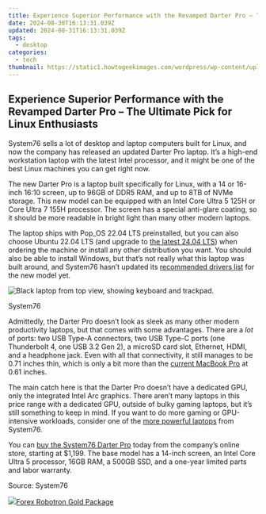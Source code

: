 ```yaml
---
title: Experience Superior Performance with the Revamped Darter Pro – The Ultimate Pick for Linux Enthusiasts
date: 2024-08-30T16:13:31.039Z
updated: 2024-08-31T16:13:31.039Z
tags:
  - desktop
categories:
  - tech
thumbnail: https://static1.howtogeekimages.com/wordpress/wp-content/uploads/2024/05/darter.jpg
---
```


## Experience Superior Performance with the Revamped Darter Pro – The Ultimate Pick for Linux Enthusiasts

System76 sells a lot of desktop and laptop computers built for Linux, and now the company has released an updated Darter Pro laptop. It’s a high-end workstation laptop with the latest Intel processor, and it might be one of the best Linux machines you can get right now.

 The new Darter Pro is a laptop built specifically for Linux, with a 14 or 16-inch 16:10 screen, up to 96GB of DDR5 RAM, and up to 8TB of NVMe storage. This new model can be equipped with an Intel Core Ultra 5 125H or Core Ultra 7 155H processor. The screen has a special anti-glare coating, so it should be more readable in bright light than many other modern laptops.

 The laptop ships with Pop\_OS 22.04 LTS preinstalled, but you can also choose Ubuntu 22.04 LTS (and upgrade to [the latest 24.04 LTS](https://screen-activity-recording.techidaily.com/new-the-essential-guide-to-capturing-skype-conversations-on-windowsmac/)) when ordering the machine or install any other distribution you want. You should also be able to install Windows, but that’s not really what this laptop was built around, and System76 hasn’t updated its [recommended drivers list](https://github.com/system76/windows-drivers) for the new model yet.

![Black laptop from top view, showing keyboard and trackpad.](https://static1.howtogeekimages.com/wordpress/wp-content/uploads/2024/05/laptop-2.jpg) 

System76

 Admittedly, the Darter Pro doesn’t look as sleek as many other modern productivity laptops, but that comes with some advantages. There are a _lot_ of ports: two USB Type-A connectors, two USB Type-C ports (one Thunderbolt 4, one USB 3.2 Gen 2), a microSD card slot, Ethernet, HDMI, and a headphone jack. Even with all that connectivity, it still manages to be 0.71 inches thin, which is only a bit more than the [current MacBook Pro](https://www.apple.com/macbook-pro/) at 0.61 inches.

 The main catch here is that the Darter Pro doesn’t have a dedicated GPU, only the integrated Intel Arc graphics. There aren’t many laptops in this price range with a dedicated GPU, outside of bulky gaming laptops, but it’s still something to keep in mind. If you want to do more gaming or GPU-intensive workloads, consider one of the [more powerful laptops](https://system76.com/laptops-powerful) from System76.

 You can [buy the System76 Darter Pro](https://system76.com/laptops/darter) today from the company’s online store, starting at $1,199\. The base model has a 14-inch screen, an Intel Core Ultra 5 processor, 16GB RAM, a 500GB SSD, and a one-year limited parts and labor warranty.

 Source: System76

<ins class="adsbygoogle"
     style="display:block"
     data-ad-format="autorelaxed"
     data-ad-client="ca-pub-7571918770474297"
     data-ad-slot="1223367746"></ins>



<ins class="adsbygoogle"
     style="display:block"
     data-ad-client="ca-pub-7571918770474297"
     data-ad-slot="8358498916"
     data-ad-format="auto"
     data-full-width-responsive="true"></ins>



<!-- affiliate ads begin -->
<a href="https://secure.2checkout.com/order/checkout.php?PRODS=4727541&QTY=1&AFFILIATE=108875&CART=1"><img src="https://secure.avangate.com/images/merchant/5f4f7141b65a730b4efb0e0d51f63e94/products/copy_copy_forexrobotronbox.gif" border="0">Forex Robotron Gold Package</a>
<!-- affiliate ads end -->